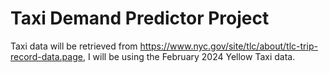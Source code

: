 # Taxi Demand Predictor Project

Taxi data will be retrieved from https://www.nyc.gov/site/tlc/about/tlc-trip-record-data.page, I will be using the February 2024 Yellow Taxi data.
